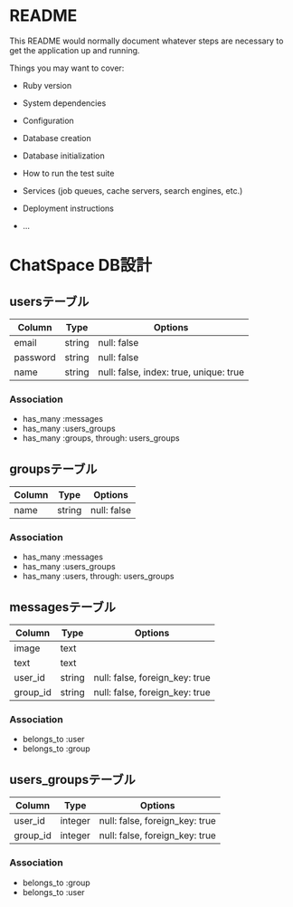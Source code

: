 # README

This README would normally document whatever steps are necessary to get the
application up and running.

Things you may want to cover:

* Ruby version

* System dependencies

* Configuration

* Database creation

* Database initialization

* How to run the test suite

* Services (job queues, cache servers, search engines, etc.)

* Deployment instructions

* ...

# ChatSpace DB設計
## usersテーブル
|Column|Type|Options|
|------|----|-------|
|email|string|null: false|
|password|string|null: false|
|name|string|null: false, index: true, unique: true|
### Association
- has_many :messages
- has_many :users_groups
- has_many :groups, through: users_groups

## groupsテーブル
|Column|Type|Options|
|------|----|-------|
|name|string|null: false|
### Association
- has_many :messages
- has_many :users_groups
- has_many :users, through: users_groups

## messagesテーブル
|Column|Type|Options|
|------|----|-------|
|image|text||
|text|text||
|user_id|string|null: false, foreign_key: true|
|group_id|string|null: false, foreign_key: true|
### Association
- belongs_to :user
- belongs_to :group

## users_groupsテーブル
|Column|Type|Options|
|------|----|-------|
|user_id|integer|null: false, foreign_key: true|
|group_id|integer|null: false, foreign_key: true|
### Association
- belongs_to :group
- belongs_to :user
